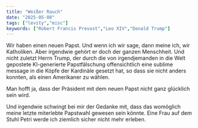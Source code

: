 ```yaml
---
title: "Weißer Rauch"
date: "2025-05-08"
tags: ["levity","misc"]
keywords: ["Robert Francis Prevost","Leo XIV","Donald Trump"]
---
```

Wir haben einen neuen Papst. Und wenn ich wir sage, dann meine ich, wir Katholiken. Aber irgendwie gehört er doch der ganzen Menschheit. Und nicht zuletzt Herrn Trump, der durch die von irgendjemanden in die Welt gepostete KI-generierte Papstfälschung offensichtlich eine sublime message in die Köpfe der Kardinäle gesetzt hat, so dass sie nicht anders konnten, als einen Amerikaner zu wählen. 

Man hofft ja, dass der Präsident mit dem neuen Papst nicht ganz glücklich sein wird. 

Und irgendwie schwingt bei mir der Gedanke mit, dass das womöglich meine letzte miterlebte Papstwahl gewesen sein könnte. Eine Frau auf dem Stuhl Petri werde ich ziemlich sicher nicht mehr erleben.